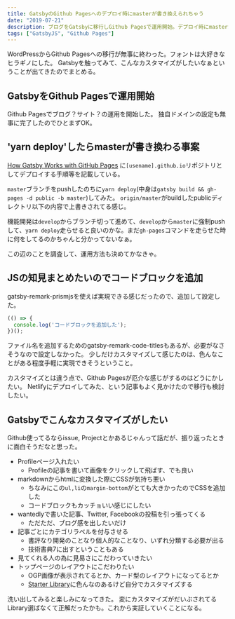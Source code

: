 ```yaml
---
title: GatsbyのGithub Pagesへのデプロイ時にmasterが書き換えられちゃう
date: "2019-07-21"
description: ブログをGatsbyに移行しGithub Pagesで運用開始。デプロイ時にmasterが書き換えられちゃう。エンジニアだからコードブロック追加できるようにしたい。Gatsbyのカスタマイズってこんな感じかなと模索する。
tags: ["GatsbyJS", "Github Pages"]
---
```


WordPressからGithub Pagesへの移行が無事に終わった。フォントは大好きなヒラギノにした。
Gatsbyを触ってみて、こんなカスタマイズがしたいなぁということが出てきたのでまとめる。


## GatsbyをGithub Pagesで運用開始
Github Pagesでブログ？サイト？の運用を開始した。
独自ドメインの設定も無事に完了したのでひとまずOK。


## 'yarn deploy'したらmasterが書き換わる事案
[How Gatsby Works with GitHub Pages](https://www.gatsbyjs.org/docs/how-gatsby-works-with-github-pages/#github-organization-or-user-page) に`[usename].github.io`リポジトリとしてデプロイする手順等を記載している。

`master`ブランチをpushしたのちに`yarn deploy`(中身は`gatsby build && gh-pages -d public -b master`)してみた。
`origin/master`がbuildしたpublicディレクトリ以下の内容で上書きされてる感じ。

機能開発は`develop`からブランチ切って進めて、`develop`から`master`に強制pushして、`yarn deploy`走らせると良いのかな。まだ`gh-pages`コマンドを走らせた時に何をしてるのかちゃんと分かってないなぁ。

この辺のことを調査して、運用方法も決めてかなきゃ。


## JSの知見まとめたいのでコードブロックを追加
gatsby-remark-prismjsを使えば実現できる感じだったので、追加して設定した。

```javascript
(() => {
  console.log('コードブロックを追加した');
})();
```

ファイル名を追加するためのgatsby-remark-code-titlesもあるが、必要がなさそうなので設定しなかった。
少しだけカスタマイズして感じたのは、色んなことがある程度手軽に実現できそうということ。

カスタマイズとは違う点で、Github Pagesが厄介な感じがするのはどうにかしたい。
Netlifyにデプロイしてみた、という記事もよく見かけたので移行も検討したい。


## Gatsbyでこんなカスタマイズがしたい
Github使ってるならissue, Projectとかあるじゃんって話だが、振り返ったときに面白そうだなと思った。

- Profileページ入れたい
  - Profileの記事を書いて画像をクリックして飛ばす、でも良い
- markdownからhtmlに変換した際にCSSが気持ち悪い
  - ちなみにこの`ul,li`の`margin-bottom`がとても大きかったのでCSSを追加した
  - コードブロックもカッチョいい感じにしたい
- wantedlyで書いた記事、Twitter, Facebookの投稿を引っ張ってくる
  - ただただ、ブログ感を出したいだけ
- 記事ごとにカテゴリラベルを付与させる
  - 書評なり開発のことなり個人的なことなり、いずれ分類する必要が出る
  - 技術書典7に出すということもある
- 見てくれる人の為に見易さにこだわっていきたい
- トップページのレイアウトにこだわりたい
  - OGP画像が表示されてるとか、カード型のレイアウトになってるとか
  - [Starter Library](https://www.gatsbyjs.org/starters/?v=2)に色んなのあるけど自分でカスタマイズする

洗い出してみると楽しみになってきた。
変にカスタマイズがだいぶされてるLibrary選ばなくて正解だったかも。これから実証していくことになる。
